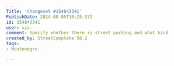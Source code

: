```yaml
---
Title: 'Changeset #154843341'
PublishDate: 2024-08-05T10:25:37Z
id: 154843341
user: szv-
comment: Specify whether there is street parking and what kind
created_by: StreetComplete 58.2
tags:
- Montenegro

---
```


